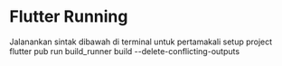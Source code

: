 # Flutter Running

Jalanankan sintak dibawah di terminal untuk pertamakali setup project
flutter pub run build_runner build --delete-conflicting-outputs
